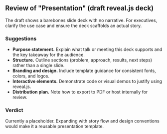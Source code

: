 ## Review of "Presentation" (draft reveal.js deck)

The draft shows a barebones slide deck with no narrative. For executives, clarify the use case and ensure the deck scaffolds an actual story.

### Suggestions
- **Purpose statement.** Explain what talk or meeting this deck supports and the key takeaway for the audience.
- **Structure.** Outline sections (problem, approach, results, next steps) rather than a single slide.
- **Branding and design.** Include template guidance for consistent fonts, colors, and logos.
- **Interactive elements.** Demonstrate code or visual demos to justify using reveal.js.
- **Distribution plan.** Note how to export to PDF or host internally for review.

### Verdict
Currently a placeholder. Expanding with story flow and design conventions would make it a reusable presentation template.

